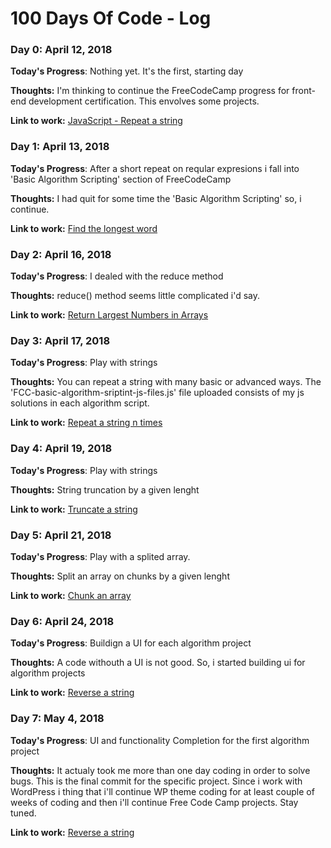 # 100 Days Of Code - Log

### Day 0: April 12, 2018

**Today's Progress**: Nothing yet. It's the first, starting day

**Thoughts:** I'm thinking to continue the FreeCodeCamp progress for front-end development certification. This envolves some projects.

**Link to work:** [JavaScript - Repeat a string](https://www.freecodecamp.org/challenges/repeat-a-string-repeat-a-string)


### Day 1: April 13, 2018

**Today's Progress**: After a short repeat on reqular expresions i fall into 'Basic Algorithm Scripting' section of FreeCodeCamp 

**Thoughts:** I had quit for some time the 'Basic Algorithm Scripting' so, i continue.

**Link to work:** [Find the longest word](https://www.freecodecamp.org/challenges/find-the-longest-word-in-a-string)


### Day 2: April 16, 2018

**Today's Progress**: I dealed with the reduce method 

**Thoughts:** reduce() method seems little complicated i'd say.

**Link to work:** [Return Largest Numbers in Arrays](https://www.freecodecamp.org/challenges/return-largest-numbers-in-arrays)


### Day 3: April 17, 2018

**Today's Progress**: Play with strings

**Thoughts:** You can repeat a string with many basic or advanced ways. The 'FCC-basic-algorithm-sriptint-js-files.js' file uploaded consists of my js solutions in each algorithm script.

**Link to work:** [Repeat a string n times](https://www.freecodecamp.org/challenges/repeat-a-string-repeat-a-string)


### Day 4: April 19, 2018

**Today's Progress**: Play with strings

**Thoughts:** String truncation by a given lenght

**Link to work:** [Truncate a string](https://www.freecodecamp.org/challenges/truncate-a-string)


### Day 5: April 21, 2018

**Today's Progress**: Play with a splited array.

**Thoughts:** Split an array on chunks by a given lenght

**Link to work:** [Chunk an array](https://www.freecodecamp.org/challenges/chunky-monkey)


### Day 6: April 24, 2018

**Today's Progress**: Buildign a UI for each algorithm project

**Thoughts:** A code withouth a UI is not good. So, i started building ui for algorithm projects

**Link to work:** [Reverse a string](https://github.com/glgeorgiou/100-days-of-code-projects/tree/master/basic-algorithm-scripting)


### Day 7: May 4, 2018

**Today's Progress**: UI and functionality Completion for the first algorithm project

**Thoughts:** It actualy took me more than one day coding in order to solve bugs. This is the final commit for the specific project. Since i work with WordPress i thing that i'll continue WP theme coding for at least couple of weeks of coding and then i'll continue Free Code Camp projects. Stay tuned.

**Link to work:** [Reverse a string](https://github.com/glgeorgiou/100-days-of-code-projects/tree/master/basic-algorithm-scripting)
